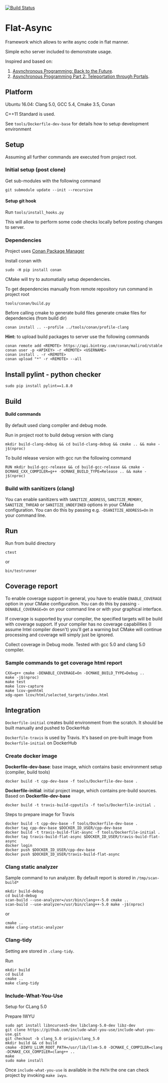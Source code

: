[![Build Status](https://travis-ci.org/malirod/flat-async.svg?branch=master)](https://travis-ci.org/malirod/flat-async)

# Flat-Async

Framework which allows to write async code in flat manner.

Simple echo server included to demonstrate usage.

Inspired and based on:

1. [Asynchronous Programming: Back to the Future](http://kukuruku.co/hub/cpp/asynchronous-programming-back-to-the-future).
2. [Asynchronous Programming Part 2: Teleportation through Portals](http://kukuruku.co/hub/cpp/asynchronous-programming-part-2-teleportation-through-portals).

## Platform

Ubuntu 16.04: Clang 5.0, GCC 5.4, Cmake 3.5, Conan

C++11 Standard is used.

See `tools/Dockerfile-dev-base` for details how to setup development environment

## Setup

Assuming all further commands are executed from project root.

### Initial setup (post clone)

Get sub-modules with the following command

`git submodule update --init --recursive`

#### Setup git hook

Run `tools/install_hooks.py`

This will allow to perform some code checks locally before posting changes to server.

### Dependencies

Project uses [Conan Package Manager](https://github.com/conan-io/conan)

Install conan with

`sudo -H pip install conan`

CMake will try to automatially setup dependencies.

To get dependencies manually from remote repository run command in project root

`tools/conan/build.py`

Before calling cmake to generate build files generate cmake files for dependencies (from build dir)

`conan install .. --profile ../tools/conan/profile-clang`

**Hint:** to upload build packages to server use the following commands

```
conan remote add <REMOTE> https://api.bintray.com/conan/malirod/stable
conan user -p <APIKEY> -r <REMOTE> <USERNAME>
conan install . -r <REMOTE>
conan upload "*" -r <REMOTE> --all
```

## Install pylint - python checker

`sudo pip install pylint==1.8.0`

## Build

#### Build commands

By default used clang compiler and debug mode.

Run in project root to build debug version with clang

`mkdir build-clang-debug && cd build-clang-debug && cmake .. && make -j$(nproc)`

To build release version with gcc run the following command

`RUN mkdir build-gcc-release && cd build-gcc-release && cmake -DCMAKE_CXX_COMPILER=g++ -DCMAKE_BUILD_TYPE=Release .. && make -j$(nproc)`

### Build with sanitizers (clang)

You can enable sanitizers with `SANITIZE_ADDRESS`, `SANITIZE_MEMORY`, `SANITIZE_THREAD` or `SANITIZE_UNDEFINED` options in your CMake configuration. You can do this by passing e.g. `-DSANITIZE_ADDRESS=On` in your command line.

## Run

Run from build directory

`ctest`

or

`bin/testrunner`

## Coverage report

To enable coverage support in general, you have to enable `ENABLE_COVERAGE` option in your CMake configuration. You can do this by passing `-DENABLE_COVERAGE=On` on your command line or with your graphical interface.

If coverage is supported by your compiler, the specified targets will be build with coverage support. If your compiler has no coverage capabilities (I assume Intel compiler doesn't) you'll get a warning but CMake will continue processing and coverage will simply just be ignored.

Collect coverage in Debug mode. Tested with gcc 5.0 and clang 5.0 compiler.

### Sample commands to get coverage html report

```
CXX=g++ cmake -DENABLE_COVERAGE=On -DCMAKE_BUILD_TYPE=Debug ..
make -j$(nproc)
make test
make lcov-capture
make lcov-genhtml
xdg-open lcov/html/selected_targets/index.html

```

## Integration

`Dockerfile-initial` creates build environment from the scratch. It should be built manually and pushed to DockerHub

`Dockerfile-travis` is used by Travis. It's based on pre-built image from `Dockerfile-initial` on DockerHub

### Create docker image

**Dockerfile-dev-base**: base image, which contains basic environment setup (compiler, build tools)

`docker build -t cpp-dev-base -f tools/Dockerfile-dev-base .`

**Dockerfile-initial**: initial project image, which contains pre-build sources. Based on **Dockerfile-dev-base**

`docker build -t travis-build-cpputils -f tools/Dockerfile-initial .`

Steps to prepare image for Travis

```
docker build -t cpp-dev-base -f tools/Dockerfile-dev-base .
docker tag cpp-dev-base $DOCKER_ID_USER/cpp-dev-base
docker build -t travis-build-flat-async -f tools/Dockerfile-initial .
docker tag travis-build-flat-async $DOCKER_ID_USER/travis-build-flat-async
docker login
docker push $DOCKER_ID_USER/cpp-dev-base
docker push $DOCKER_ID_USER/travis-build-flat-async
```
### Clang static analyzer

Sample command to run analyzer. By default report is stored in `/tmp/scan-build*`

```
mkdir build-debug
cd build-debug
scan-build --use-analyzer=/usr/bin/clang++-5.0 cmake ..
scan-build --use-analyzer=/usr/bin/clang++-5.0 make -j$(nproc)
```

or


```
cmake ..
make clang-static-analyzer
```

### Clang-tidy

Setting are stored in `.clang-tidy`.

Run

```
mkdir build
cd build
cmake ..
make clang-tidy
```

### Include-What-You-Use

Setup for CLang 5.0

Prepare IWYU

```
sudo apt install libncurses5-dev libclang-5.0-dev libz-dev
git clone https://github.com/include-what-you-use/include-what-you-use.git
git checkout -b clang_5.0 origin/clang_5.0
mkdir build && cd build
cmake -DIWYU_LLVM_ROOT_PATH=/usr/lib/llvm-5.0 -DCMAKE_C_COMPILER=clang -DCMAKE_CXX_COMPILER=clang++ ..
make
sudo make install
```

Once `include-what-you-use` is available in the `PATH` the one can check project by invoking `make iwyu`.
